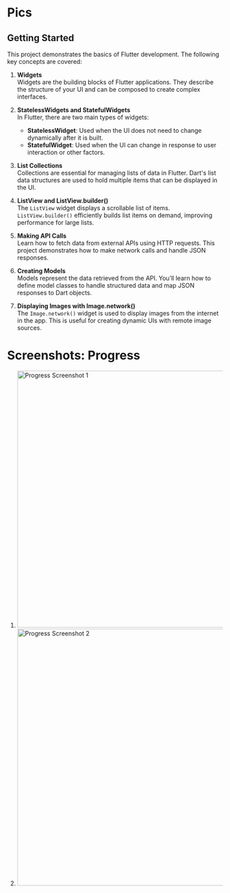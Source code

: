 # Pics

## Getting Started

This project demonstrates the basics of Flutter development. The following key concepts are covered:

1. **Widgets**  
   Widgets are the building blocks of Flutter applications. They describe the structure of your UI and can be composed to create complex interfaces. 

2. **StatelessWidgets and StatefulWidgets**  
   In Flutter, there are two main types of widgets:
   - **StatelessWidget**: Used when the UI does not need to change dynamically after it is built.
   - **StatefulWidget**: Used when the UI can change in response to user interaction or other factors.

3. **List Collections**  
   Collections are essential for managing lists of data in Flutter. Dart's list data structures are used to hold multiple items that can be displayed in the UI.

4. **ListView and ListView.builder()**  
   The `ListView` widget displays a scrollable list of items. `ListView.builder()` efficiently builds list items on demand, improving performance for large lists.

5. **Making API Calls**  
   Learn how to fetch data from external APIs using HTTP requests. This project demonstrates how to make network calls and handle JSON responses.

6. **Creating Models**  
   Models represent the data retrieved from the API. You’ll learn how to define model classes to handle structured data and map JSON responses to Dart objects.

7. **Displaying Images with Image.network()**  
   The `Image.network()` widget is used to display images from the internet in the app. This is useful for creating dynamic UIs with remote image sources.



# Screenshots: Progress

1. <img src="https://github.com/user-attachments/assets/986ce94a-6ce2-4ea9-a235-c58e9b57453e" alt="Progress Screenshot 1" width="600"/>
2. <img src="https://github.com/user-attachments/assets/21b03513-ece1-40f7-be2d-7cf51aa5dcca" alt="Progress Screenshot 2" width="600"/>
